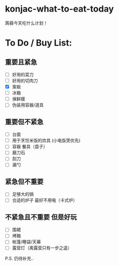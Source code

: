 # konjac-what-to-eat-today
蒟蒻今天吃什么计划！

# To Do / Buy List:

## 重要且紧急
- [ ] 好用的菜刀
- [ ] 好用的切肉刀
- [x] 案板
- [ ] 冰箱
- [ ] 保鲜膜
- [ ] 伪装用容器/道具

## 重要但不紧急
- [ ] 台面
- [ ] 用于烹饪米饭的炊具 (小电饭煲优先)
- [ ] 容器 餐具（盘子）
- [ ] 磨刀石
- [ ] 刮刀
- [ ] 漏勺

## 紧急但不重要
- [ ] 足够大的锅
- [ ] 合适的炉子 最好不用电（卡式炉）

## 不紧急且不重要 但是好玩
- [ ] 围裙
- [ ] 烤箱
- [ ] 帐篷/睡袋/天幕
- [ ] 露营灯（离露营只有一步之遥）

P.S. 仍待补充..
